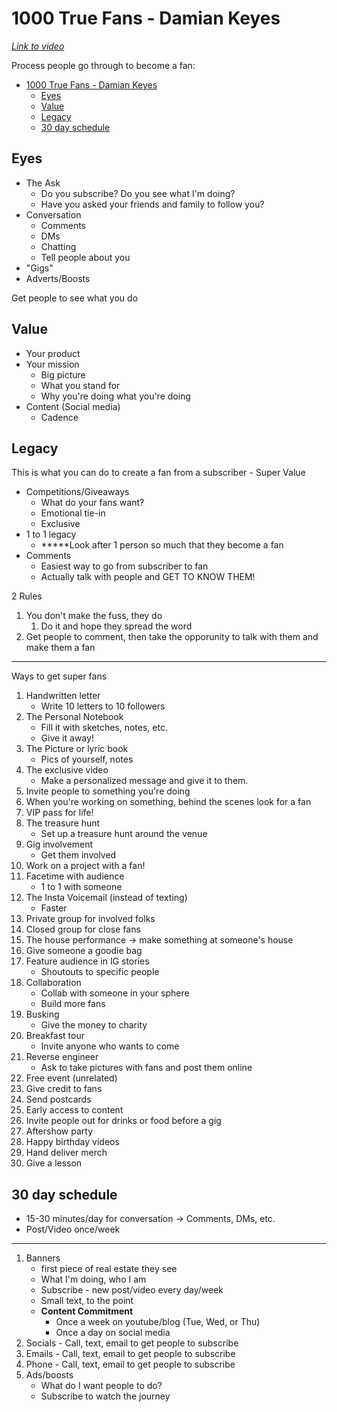# 1000 True Fans - Damian Keyes

_[Link to video](https://www.youtube.com/watch?v=hn8R6RihhpI)_

Process people go through to become a fan:

- [1000 True Fans - Damian Keyes](#1000-true-fans---damian-keyes)
  - [Eyes](#eyes)
  - [Value](#value)
  - [Legacy](#legacy)
  - [30 day schedule](#30-day-schedule)

## Eyes

- The Ask
  - Do you subscribe? Do you see what I'm doing?
  - Have you asked your friends and family to follow you?
- Conversation
  - Comments
  - DMs
  - Chatting
  - Tell people about you
- "Gigs"
- Adverts/Boosts

Get people to see what you do

## Value

- Your product
- Your mission
  - Big picture
  - What you stand for
  - Why you're doing what you're doing
- Content (Social media)
  - Cadence

## Legacy

This is what you can do to create a fan from a subscriber - Super Value

- Competitions/Giveaways
  - What do your fans want?
  - Emotional tie-in
  - Exclusive
- 1 to 1 legacy
  - **\***Look after 1 person so much that they become a fan
- Comments
  - Easiest way to go from subscriber to fan
  - Actually talk with people and GET TO KNOW THEM!

2 Rules

1. You don't make the fuss, they do
   1. Do it and hope they spread the word
2. Get people to comment, then take the opporunity to talk with them and make them a fan

---

Ways to get super fans

1. Handwritten letter
   - Write 10 letters to 10 followers
2. The Personal Notebook
   - Fill it with sketches, notes, etc.
   - Give it away!
3. The Picture or lyric book
   - Pics of yourself, notes
4. The exclusive video
   - Make a personalized message and give it to them.
5. Invite people to something you're doing
6. When you're working on something, behind the scenes look for a fan
7. VIP pass for life!
8. The treasure hunt
   - Set up a treasure hunt around the venue
9. Gig involvement
   - Get them involved
10. Work on a project with a fan!
11. Facetime with audience
    - 1 to 1 with someone
12. The Insta Voicemail (instead of texting)
    - Faster
13. Private group for involved folks
14. Closed group for close fans
15. The house performance -> make something at someone's house
16. Give someone a goodie bag
17. Feature audience in IG stories
    - Shoutouts to specific people
18. Collaboration
    - Collab with someone in your sphere
    - Build more fans
19. Busking
    - Give the money to charity
20. Breakfast tour
    - Invite anyone who wants to come
21. Reverse engineer
    - Ask to take pictures with fans and post them online
22. Free event (unrelated)
23. Give credit to fans
24. Send postcards
25. Early access to content
26. Invite people out for drinks or food before a gig
27. Aftershow party
28. Happy birthday videos
29. Hand deliver merch
30. Give a lesson

## 30 day schedule

- 15-30 minutes/day for conversation -> Comments, DMs, etc.
- Post/Video once/week

---

1. Banners
   - first piece of real estate they see
   - What I'm doing, who I am
   - Subscribe - new post/video every day/week
   - Small text, to the point
   - **Content Commitment**
     - Once a week on youtube/blog (Tue, Wed, or Thu)
     - Once a day on social media
2. Socials - Call, text, email to get people to subscribe
3. Emails - Call, text, email to get people to subscribe
4. Phone - Call, text, email to get people to subscribe
5. Ads/boosts
   - What do I want people to do?
   - Subscribe to watch the journey
